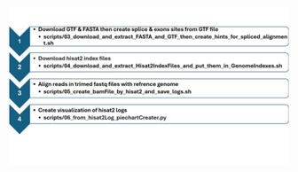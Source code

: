 <p align="center">
  <img src="../images/step3_USAGE_GUIDE.jpg" alt="RNA-seq Flowchart" width="900">
</p>



